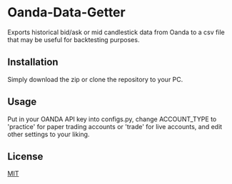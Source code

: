 # Oanda-Data-Getter
Exports historical bid/ask or mid candlestick data from Oanda to a csv file that may be useful for backtesting purposes.

## Installation
Simply download the zip or clone the repository to your PC.

## Usage
Put in your OANDA API key into configs.py, change ACCOUNT_TYPE to 'practice' for paper trading accounts or 'trade' for live accounts, and edit other settings to your liking.

## License
[MIT](https://choosealicense.com/licenses/mit/)

